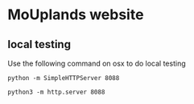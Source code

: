 # MoUplands website

## local testing

Use the following command on osx to do local testing 
```
python -m SimpleHTTPServer 8088
```
```
python3 -m http.server 8088
```